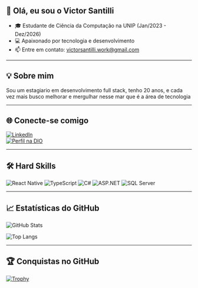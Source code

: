 ## 👋 Olá, eu sou o Victor Santilli

- 🎓 Estudante de Ciência da Computação na UNIP (Jan/2023 - Dez/2026)
- 💻 Apaixonado por tecnologia e desenvolvimento
- 📫 Entre em contato: victorsantilli.work@gmail.com

---

## 💡 Sobre mim

Sou um estagiario em desenvolvimento full stack, tenho 20 anos, e cada vez mais busco melhorar e mergulhar nesse mar que é a área de tecnologia

---

## 🌐 Conecte-se comigo

[![LinkedIn](https://img.shields.io/badge/LinkedIn-0077B5?style=for-the-badge&logo=linkedin&logoColor=white)](https://www.linkedin.com/in/victorsantilli)  
[![Perfil na DIO](https://img.shields.io/badge/Meu_perfil_na_DIO-102770?style=for-the-badge&logo=dio&logoColor=white)](https://www.dio.me/users/victorsantilli)

---

## 🛠️ Hard Skills

![React Native](https://img.shields.io/badge/React_Native-20232A?style=for-the-badge&logo=react&logoColor=61DAFB)
![TypeScript](https://img.shields.io/badge/TypeScript-007ACC?style=for-the-badge&logo=typescript&logoColor=white)
![C#](https://img.shields.io/badge/C%23-68217A?style=for-the-badge&logo=c-sharp&logoColor=white)
![ASP.NET](https://img.shields.io/badge/ASP.NET-00599C?style=for-the-badge&logo=dotnet&logoColor=white)
![SQL Server](https://img.shields.io/badge/SQL_Server-CC2927?style=for-the-badge&logo=microsoftsqlserver&logoColor=white)

---

## 📈 Estatísticas do GitHub

![GitHub Stats](https://github-readme-stats.vercel.app/api?username=VictorSantilli&show_icons=true&theme=radical&hide=issues&count_private=true)

![Top Langs](https://github-readme-stats.vercel.app/api/top-langs/?username=VictorSantilli&layout=compact&theme=radical)

---

## 🏆 Conquistas no GitHub

[![Trophy](https://github-profile-trophy.vercel.app/?username=VictorSantilli&theme=onedark&no-frame=true&title=Commits,Repositories,Stars,PullRequest)](https://github.com/ryo-ma/github-profile-trophy)


<!---
VictorSantilli/VictorSantilli is a ✨ special ✨ repository because its `README.md` (this file) appears on your GitHub profile.
--->
